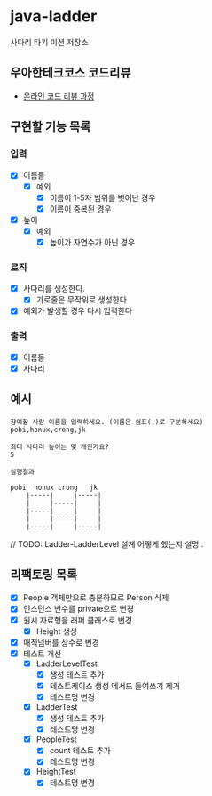# java-ladder

사다리 타기 미션 저장소

## 우아한테크코스 코드리뷰

- [온라인 코드 리뷰 과정](https://github.com/woowacourse/woowacourse-docs/blob/master/maincourse/README.md)

## 구현할 기능 목록

### 입력

- [X] 이름들
    - [X] 예외
        - [X] 이름이 1-5자 범위를 벗어난 경우
        - [X] 이름이 중복된 경우
- [X] 높이
    - [X] 예외
        - [X] 높이가 자연수가 아닌 경우

### 로직

- [X] 사다리를 생성한다.
    - [X] 가로줄은 무작위로 생성한다
- [X] 예외가 발생할 경우 다시 입력한다

### 출력

- [X] 이름들
- [X] 사다리

## 예시

```
참여할 사람 이름을 입력하세요. (이름은 쉼표(,)로 구분하세요)
pobi,honux,crong,jk

최대 사다리 높이는 몇 개인가요?
5

실행결과

pobi  honux crong   jk
    |-----|     |-----|
    |     |-----|     |
    |-----|     |     |
    |     |-----|     |
    |-----|     |-----|

```

// TODO: Ladder-LadderLevel 설계 어떻게 했는지 설명 .

## 리팩토링 목록

- [X] People 객체만으로 충분하므로 Person 삭제
- [X] 인스턴스 변수를 private으로 변경
- [X] 원시 자료형을 래퍼 클래스로 변경
  - [X] Height 생성
- [X] 매직넘버를 상수로 변경
- [X] 테스트 개선
  - [X] LadderLevelTest
    - [X] 생성 테스트 추가
    - [X] 테스트케이스 생성 메서드 들여쓰기 제거
    - [X] 테스트명 변경
  - [X] LadderTest
    - [X] 생성 테스트 추가
    - [X] 테스트명 변경
  - [X] PeopleTest
    - [X] count 테스트 추가
    - [X] 테스트명 변경
  - [X] HeightTest
    - [X] 테스트명 변경